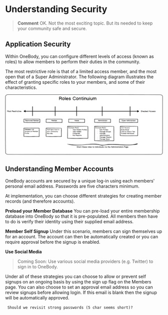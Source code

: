 # Understanding Security

> **Comment** OK. Not the most exciting topic. But its needed to keep your community safe and secure.


## Application Security

Within OneBody, you can configure different levels of access (known as roles) to allow members to perform their duties in the community.

The most restrictive role is that of a limited access member, and the most open that of a Super Administrator. The following diagram illustrates the effect of granting specific roles to your members, and some of their characteristics.

![Roles](../img/planning/understanding-security-1.png)

## Understanding Member Accounts

OneBody accounts are secured by a unique log-in using each members' personal email address. Passwords are five characters minimum.

At implementation, you can choose different strategies for creating member records (and therefore accounts).

**Preload your Member Database**
You can pre-load your entire membership database into OneBody so that it is pre-populated. All members then have to do is verify their identity using their supplied email address.

**Member Self Signup**
Under this scenario, members can sign themselves up for an account. The account can then be automatically created or you can require approval before the signup is enabled.

**Use Social Media**
> Coming Soon: Use various social media providers (e.g. Twitter) to sign in to OneBody.


Under all of these strategies you can choose to allow or prevent self signups on an ongoing basis by using the sign up flag on the Members page. You can also choose to set an approval email address so you can review signups before allowing login. If this email is blank then the signup will be automatically approved.


     Should we revisit strong passwords (5 char seems short)?

